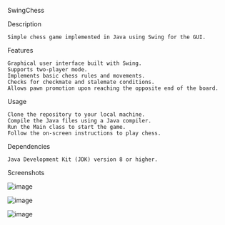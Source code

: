 SwingChess


Description

    Simple chess game implemented in Java using Swing for the GUI.

Features

    Graphical user interface built with Swing.
    Supports two-player mode.
    Implements basic chess rules and movements.
    Checks for checkmate and stalemate conditions.
    Allows pawn promotion upon reaching the opposite end of the board.

Usage

    Clone the repository to your local machine.
    Compile the Java files using a Java compiler.
    Run the Main class to start the game.
    Follow the on-screen instructions to play chess.

Dependencies

    Java Development Kit (JDK) version 8 or higher.

    
Screenshots

![image](https://github.com/Aman11037/SwingChess/assets/153110897/2b8a54a5-e033-4a8e-9a81-1e5e46545156)


![image](https://github.com/Aman11037/SwingChess/assets/153110897/fbd9e943-f5ae-4d7f-8ad6-086928e954ba)


![image](https://github.com/Aman11037/SwingChess/assets/153110897/417118ca-4445-4bc8-91e2-b6c3a88166bf)

